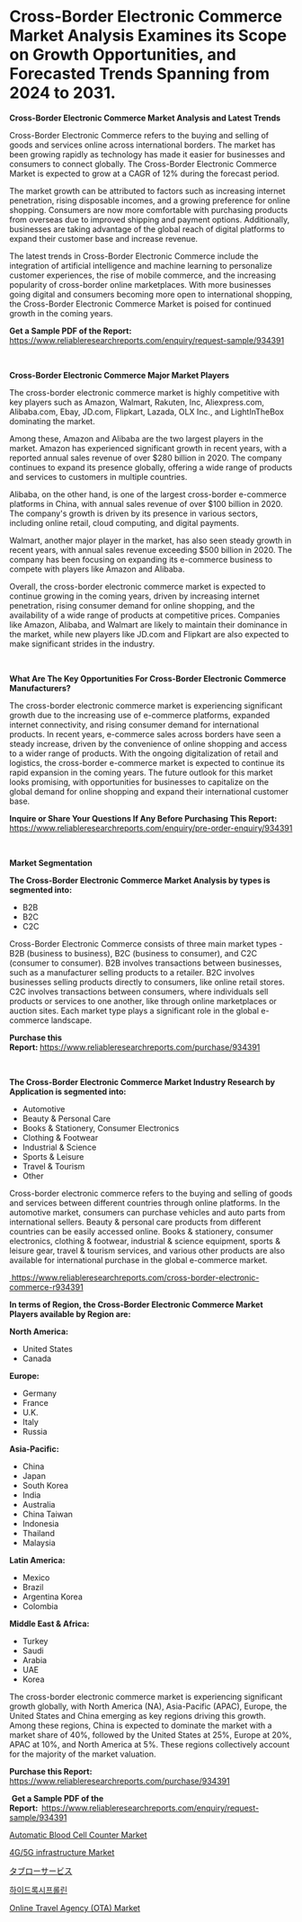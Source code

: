 <p><h1>Cross-Border Electronic Commerce Market Analysis Examines its Scope on Growth Opportunities, and Forecasted Trends Spanning from 2024 to 2031.</h1></p><p><strong>Cross-Border Electronic Commerce Market Analysis and Latest Trends</strong></p>
<p><p>Cross-Border Electronic Commerce refers to the buying and selling of goods and services online across international borders. The market has been growing rapidly as technology has made it easier for businesses and consumers to connect globally. The Cross-Border Electronic Commerce Market is expected to grow at a CAGR of 12% during the forecast period.</p><p>The market growth can be attributed to factors such as increasing internet penetration, rising disposable incomes, and a growing preference for online shopping. Consumers are now more comfortable with purchasing products from overseas due to improved shipping and payment options. Additionally, businesses are taking advantage of the global reach of digital platforms to expand their customer base and increase revenue.</p><p>The latest trends in Cross-Border Electronic Commerce include the integration of artificial intelligence and machine learning to personalize customer experiences, the rise of mobile commerce, and the increasing popularity of cross-border online marketplaces. With more businesses going digital and consumers becoming more open to international shopping, the Cross-Border Electronic Commerce Market is poised for continued growth in the coming years.</p></p>
<p><strong>Get a Sample PDF of the Report:&nbsp;</strong> <a href="https://www.reliableresearchreports.com/enquiry/request-sample/934391">https://www.reliableresearchreports.com/enquiry/request-sample/934391</a></p>
<p>&nbsp;</p>
<p><strong>Cross-Border Electronic Commerce Major Market Players</strong></p>
<p><p>The cross-border electronic commerce market is highly competitive with key players such as Amazon, Walmart, Rakuten, Inc, Aliexpress.com, Alibaba.com, Ebay, JD.com, Flipkart, Lazada, OLX Inc., and LightInTheBox dominating the market. </p><p>Among these, Amazon and Alibaba are the two largest players in the market. Amazon has experienced significant growth in recent years, with a reported annual sales revenue of over $280 billion in 2020. The company continues to expand its presence globally, offering a wide range of products and services to customers in multiple countries. </p><p>Alibaba, on the other hand, is one of the largest cross-border e-commerce platforms in China, with annual sales revenue of over $100 billion in 2020. The company's growth is driven by its presence in various sectors, including online retail, cloud computing, and digital payments. </p><p>Walmart, another major player in the market, has also seen steady growth in recent years, with annual sales revenue exceeding $500 billion in 2020. The company has been focusing on expanding its e-commerce business to compete with players like Amazon and Alibaba. </p><p>Overall, the cross-border electronic commerce market is expected to continue growing in the coming years, driven by increasing internet penetration, rising consumer demand for online shopping, and the availability of a wide range of products at competitive prices. Companies like Amazon, Alibaba, and Walmart are likely to maintain their dominance in the market, while new players like JD.com and Flipkart are also expected to make significant strides in the industry.</p></p>
<p>&nbsp;</p>
<p><strong>What Are The Key Opportunities For Cross-Border Electronic Commerce Manufacturers?</strong></p>
<p><p>The cross-border electronic commerce market is experiencing significant growth due to the increasing use of e-commerce platforms, expanded internet connectivity, and rising consumer demand for international products. In recent years, e-commerce sales across borders have seen a steady increase, driven by the convenience of online shopping and access to a wider range of products. With the ongoing digitalization of retail and logistics, the cross-border e-commerce market is expected to continue its rapid expansion in the coming years. The future outlook for this market looks promising, with opportunities for businesses to capitalize on the global demand for online shopping and expand their international customer base.</p></p>
<p><strong>Inquire or Share Your Questions If Any Before Purchasing This Report:</strong> <a href="https://www.reliableresearchreports.com/enquiry/pre-order-enquiry/934391">https://www.reliableresearchreports.com/enquiry/pre-order-enquiry/934391</a></p>
<p>&nbsp;</p>
<p><strong>Market Segmentation</strong></p>
<p><strong>The Cross-Border Electronic Commerce Market Analysis by types is segmented into:</strong></p>
<p><ul><li>B2B</li><li>B2C</li><li>C2C</li></ul></p>
<p><p>Cross-Border Electronic Commerce consists of three main market types - B2B (business to business), B2C (business to consumer), and C2C (consumer to consumer). B2B involves transactions between businesses, such as a manufacturer selling products to a retailer. B2C involves businesses selling products directly to consumers, like online retail stores. C2C involves transactions between consumers, where individuals sell products or services to one another, like through online marketplaces or auction sites. Each market type plays a significant role in the global e-commerce landscape.</p></p>
<p><strong>Purchase this Report:&nbsp;</strong><a href="https://www.reliableresearchreports.com/purchase/934391">https://www.reliableresearchreports.com/purchase/934391</a></p>
<p>&nbsp;</p>
<p><strong>The Cross-Border Electronic Commerce Market Industry Research by Application is segmented into:</strong></p>
<p><ul><li>Automotive</li><li>Beauty & Personal Care</li><li>Books & Stationery, Consumer Electronics</li><li>Clothing & Footwear</li><li>Industrial & Science</li><li>Sports & Leisure</li><li>Travel & Tourism</li><li>Other</li></ul></p>
<p><p>Cross-border electronic commerce refers to the buying and selling of goods and services between different countries through online platforms. In the automotive market, consumers can purchase vehicles and auto parts from international sellers. Beauty & personal care products from different countries can be easily accessed online. Books & stationery, consumer electronics, clothing & footwear, industrial & science equipment, sports & leisure gear, travel & tourism services, and various other products are also available for international purchase in the global e-commerce market.</p></p>
<p><a href="https://www.reliableresearchreports.com/cross-border-electronic-commerce-r934391">&nbsp;https://www.reliableresearchreports.com/cross-border-electronic-commerce-r934391</a></p>
<p><strong>In terms of Region, the Cross-Border Electronic Commerce Market Players available by Region are:</strong></p>
<p>
    <p> <strong> North America: </strong>
        <ul>
            <li>United States</li>
            <li>Canada</li>
        </ul>
        </p> 
    <p> <strong> Europe: </strong>
        <ul>
            <li>Germany</li>
            <li>France</li>
            <li>U.K.</li>
            <li>Italy</li>
            <li>Russia</li>
        </ul>
        </p> 
    <p> <strong> Asia-Pacific: </strong>
        <ul>
            <li>China</li>
            <li>Japan</li>
            <li>South Korea</li>
            <li>India</li>
            <li>Australia</li>
            <li>China Taiwan</li>
            <li>Indonesia</li>
            <li>Thailand</li>
            <li>Malaysia</li>
        </ul>
        </p> 
    <p> <strong> Latin America: </strong>
        <ul>
            <li>Mexico</li>
            <li>Brazil</li>
            <li>Argentina Korea</li>
            <li>Colombia</li>
        </ul>
        </p> 
    <p> <strong> Middle East & Africa: </strong>
        <ul>
            <li>Turkey</li>
            <li>Saudi</li>
            <li>Arabia</li>
            <li>UAE</li>
            <li>Korea</li>
        </ul>
    </p>
    </p>
<p><p>The cross-border electronic commerce market is experiencing significant growth globally, with North America (NA), Asia-Pacific (APAC), Europe, the United States and China emerging as key regions driving this growth. Among these regions, China is expected to dominate the market with a market share of 40%, followed by the United States at 25%, Europe at 20%, APAC at 10%, and North America at 5%. These regions collectively account for the majority of the market valuation.</p></p>
<p><strong>Purchase this Report: </strong><a href="https://www.reliableresearchreports.com/purchase/934391">https://www.reliableresearchreports.com/purchase/934391</a></p>
<p>&nbsp;<strong>Get a Sample PDF of the Report:&nbsp;&nbsp;</strong><a href="https://www.reliableresearchreports.com/enquiry/request-sample/934391">https://www.reliableresearchreports.com/enquiry/request-sample/934391</a></p>
<p><strong></strong></p>
<p><p><a href="https://www.linkedin.com/pulse/automatic-blood-cell-counter-market-size-trends-growth-outlook-4kxtf">Automatic Blood Cell Counter Market</a></p><p><a href="https://github.com/lorenzaSchmeler/Market-Research-Report-List-1/blob/main/4g5g-infrastructure-market.md">4G/5G infrastructure Market</a></p><p><a href="https://github.com/leigh4852023/Market-Research-Report-List-1/blob/main/578494061430.md">タブローサービス</a></p><p><a href="https://github.com/akzkkws047661437/Market-Research-Report-List-2/blob/main/548775860173.md">하이드록시프롤린</a></p><p><a href="https://github.com/AdrianaPaucek2023/Market-Research-Report-List-1/blob/main/online-travel-agency-ota-market.md">Online Travel Agency (OTA) Market</a></p></p>